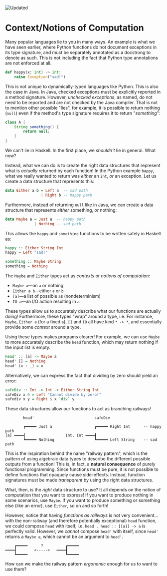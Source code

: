 ![Updated][update-shield]
# Context/Notions of Computation

Many popular languages lie to you in many ways. An example is what we have seen earlier, where Python functions do not document exceptions in its type signature, and must be separately annotated as a docstrong to denote as such. This is not including the fact that Python type annotations are not enforced at all.
```python
def happy(x: int) -> int:
    raise Exception("sad!")
```
This is not unique to dynamically-typed languages like Python. This is also the case in Java. In Java, checked exceptions must be explicitly reported in a method signature. However, _unchecked exceptions_, as named, do not need to be reported and are not checked by the Java compiler. That is not to mention other possible "lies", for example, it is possible to return nothing (`null`) even if the method's type signature requires it to return "_something_":

```java
class A {
    String something() {
        return null;
    }
}
```
We can't lie in Haskell. In the first place, we _shouldn't_ lie in general. What now?

Instead, what we can do is to create the right data structures that represent what is _actually_ returned by each function! In the Python example `happy`, what we really wanted to return was _either_ an `int`, _or_ an exception. Let us create a data structure that represents this:
```haskell
data Either a b = Left a  -- sad path
                | Right b -- happy path
```
Furthermore, instead of returning `null` like in Java, we can create a data structure that represents _either_ something, _or_ nothing:
```haskell
data Maybe a = Just a  -- happy path
             | Nothing -- sad path
```

This allows the `happy` and `something` functions to be written safely in Haskell as:
```haskell
happy :: Either String Int
happy = Left "sad!"

something :: Maybe String
something = Nothing
```

The `Maybe` and `Either` types act as _contexts_ or _notions of computation_:
- `Maybe a`&mdash;an `a` or nothing
- `Either a b`&mdash;either `a` or `b`
- `[a]`&mdash;a list of possible `a`s (nondeterminism)
- `IO a`&mdash;an I/O action resulting in `a`

These types allow us to accurately describe what our functions are actually doing! Furthermore, these types "wrap" around a type, i.e. For instance, `Maybe`, `Either a` (for a fixed `a`), `[]` and `IO` all have kind `* -> *`, and essentially provide some _context_ around a type.

Using these types makes programs clearer! For example, we can use `Maybe` to more accurately describe the `head` function, which may return nothing if the input list is empty.
```haskell
head' :: [a] -> Maybe a
head' [] = Nothing
head' (x : _) = x
```
Alternatively, we can express the fact that dividing by zero should yield an error:
```haskell
safeDiv :: Int -> Int -> Either String Int
safeDiv x 0 = Left "Cannot divide by zero!"
safediv x y = Right $ x `div` y
```

These data structures allow our functions to act as branching railways!

```
        head'                           safeDiv

        ┏━━━━━ Just a                   ┏━━━━━ Right Int      -- happy path
[a] ━━━━┫                  Int, Int ━━━━┫
        ┗━━━━━ Nothing                  ┗━━━━━ Left String    -- sad path
```

This is the inspiration behind the name "railway pattern", which is the pattern of using algebraic data types to describe the different possible outputs from a function! This is, in fact, a **natural consequence** of purely functional programming. Since functions must be pure, it is not possible to define functions that opaquely cause side-effects. Instead, function signatures must be made _transparent_ by using the right data structures.

What, then, is the _right_ data structure to use? It all depends on the notion of computation that you want to express! If you want to produce nothing in some scenarios, use `Maybe`. If you want to produce something or something else (like an error), use `Either`, so on and so forth!

However, notice that having _functions as railways_ is not very convenient... with the non-railway (and therefore potentially exceptional) `head` function, we could compose `head` with itself, i.e. `head . head :: [[a]] -> a` is perfectly valid. However, we _cannot_ compose `head'` with itself, since `head'` returns a `Maybe a`, which cannot be an argument to `head'`. 

```
    ┏━━━━━      ?          ┏━━━━━
━━━━┫        <----->   ━━━━┫
    ┗━━━━━                 ┗━━━━━
```

How can we make the railway pattern _ergonomic_ enough for us to want to use them? 

[update-shield]: https://img.shields.io/badge/LAST%20UPDATED-13%20OCT%202024-57ffd8?style=for-the-badge
